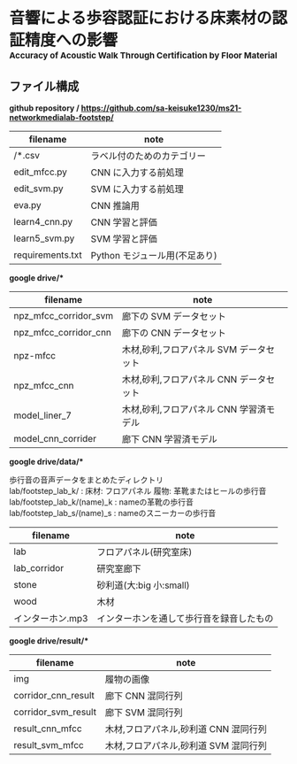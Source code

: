 # 音響による歩容認証における床素材の認証精度への影響 <br> <span style="font-size:15px">Accuracy of Acoustic Walk Through Certification by Floor Material</span>

## ファイル構成

**github repository / https://github.com/sa-keisuke1230/ms21-networkmedialab-footstep/**

| filename         | note                          |
| ---------------- | ----------------------------- |
| /\*.csv          | ラベル付のためのカテゴリー    |
| edit_mfcc.py     | CNN に入力する前処理          |
| edit_svm.py      | SVM に入力する前処理          |
| eva.py           | CNN 推論用                    |
| learn4_cnn.py    | CNN 学習と評価                |
| learn5_svm.py    | SVM 学習と評価                |
| requirements.txt | Python モジュール用(不足あり) |

**google drive/\***

| filename              | note                                    |
| --------------------- | --------------------------------------- |
| npz_mfcc_corridor_svm | 廊下の SVM データセット                 |
| npz_mfcc_corridor_cnn | 廊下の CNN データセット                 |
| npz-mfcc              | 木材,砂利,フロアパネル SVM データセット |
| npz_mfcc_cnn          | 木材,砂利,フロアパネル CNN データセット |
| model_liner_7         | 木材,砂利,フロアパネル CNN 学習済モデル |
| model_cnn_corrider    | 廊下 CNN 学習済モデル                   |

**google drive/data/\***
<p>歩行音の音声データをまとめたディレクトリ<br>
lab/footstep_lab_k/ : 床材: フロアパネル 履物: 革靴またはヒールの歩行音<br>
lab/footstep_lab_k/(name)_k : nameの革靴の歩行音<br>
lab/footstep_lab_s/(name)_s : nameのスニーカーの歩行音<br></p>

| filename         | note                                     |
| ---------------- | ---------------------------------------- |
| lab              | フロアパネル(研究室床)                   |
| lab_corridor     | 研究室廊下                               |
| stone            | 砂利道(大:big 小:small)                  |
| wood             | 木材                                     |
| インターホン.mp3 | インターホンを通して歩行音を録音したもの |

**google drive/result/\***

| filename            | note                                  |
| ------------------- | ------------------------------------- |
| img                 | 履物の画像                            |
| corridor_cnn_result | 廊下 CNN 混同行列                     |
| corridor_svm_result | 廊下 SVM 混同行列                     |
| result_cnn_mfcc     | 木材,フロアパネル,砂利道 CNN 混同行列 |
| result_svm_mfcc     | 木材,フロアパネル,砂利道 SVM 混同行列 |

